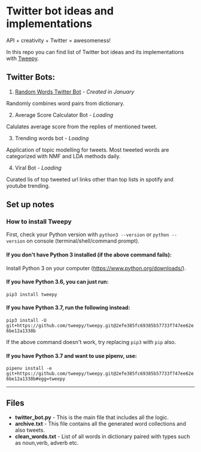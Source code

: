 # Twitter bot ideas and implementations

API + creativity + Twitter = awesomeness!

In this repo you can find list of Twitter bot ideas and its implementations with [Tweepy](https://www.tweepy.org/).

## Twitter Bots:

1. [Random Words Twitter Bot](https://twitter.com/kelimebot) - *Created in January*

Randomly combines word pairs from dictionary.

2. Average Score Calculator Bot - *Loading*

Calulates average score from the replies of mentioned tweet.

3. Trending words bot - *Loading*

Application of topic modelling for tweets. Most tweeted words are categorized with NMF and LDA methods daily.

4. Viral Bot - *Loading*

Curated lis of top tweeted url links other than top lists in spotify and youtube trending.

## Set up notes

### How to install Tweepy

First, check your Python version with ``python3 --version`` or ``python --version`` on console (terminal/shell/command prompt).

#### If you don't have Python 3 installed (if the above command fails):

Install Python 3 on your computer (https://www.python.org/downloads/).

#### If you have Python 3.6, you can just run:

``pip3 install tweepy``

#### If you have Python 3.7, run the following instead:

``pip3 install -U git+https://github.com/tweepy/tweepy.git@2efe385fc69385b57733f747ee62e6be12a1338b``

If the above command doesn't work, try replacing ``pip3`` with ``pip`` also.

#### If you have Python 3.7 and want to use pipenv, use:

``pipenv install -e git+https://github.com/tweepy/tweepy.git@2efe385fc69385b57733f747ee62e6be12a1338b#egg=tweepy``

---

## Files
- **twitter_bot.py** - This is the main file that includes all the logic.
- **archive.txt** - This file contains all the generated word collections and also tweets.
- **clean_words.txt** - List of all words in dictionary paired with types such as noun,verb, adverb etc.